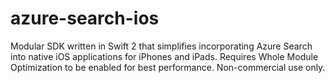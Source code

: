 # azure-search-ios
Modular SDK written in Swift 2 that simplifies incorporating Azure Search into native iOS applications for iPhones and iPads. Requires Whole Module Optimization to be enabled for best performance. Non-commercial use only.
